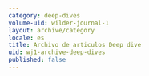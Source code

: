 ```yaml
---
category: deep-dives
volume-uid: wilder-journal-1
layout: archive/category
locale: es
title: Archivo de articulos Deep dive
uid: wj1-archive-deep-dives
published: false
---
```

